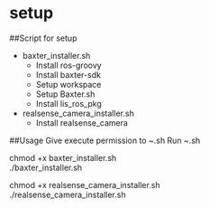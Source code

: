 # setup
##Script for setup
- baxter_installer.sh
  - Install ros-groovy  
  - Install baxter-sdk  
  - Setup workspace  
  - Setup Baxter.sh  
  - Install lis_ros_pkg  
- realsense_camera_installer.sh
  - Install realsense_camera

##Usage
Give execute permission to ~.sh 
Run ~.sh  

chmod +x baxter_installer.sh  
./baxter_installer.sh  

chmod +x realsense_camera_installer.sh  
./realsense_camera_installer.sh  

